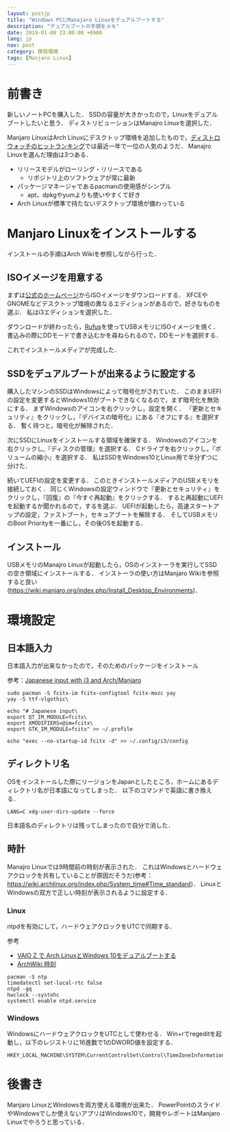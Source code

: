 ```yaml
---
layout: postjp
title: "Windows PCにManajaro Linuxをデュアルブートする"
description: "デュアルブートの手順をメモ"
date: 2019-01-08 23:00:00 +0900
lang: jp
nav: post
category: 開発環境
tags: [Manjaro Linux]
---
```


# 前書き

新しいノートPCを購入した．
SSDの容量が大きかったので，Linuxをデュアルブートしたいと思う．
ディストリビューションはManajro Linuxを選択した．

Manjaro LinuxはArch Linuxにデスクトップ環境を追加したもので，[ディストロウォッチのヒットランキング](https://distrowatch.com/dwres.php?resource=popularity)では最近一年で一位の人気のようだ．
Manajro Linuxを選んだ理由は3つある．

- リリースモデルがローリング・リリースである
    - リポジトリ上のソフトウェアが常に最新
- パッケージマネージャであるpacmanの使用感がシンプル
    - apt，dpkgやyumよりも使いやすくて好き
- Arch Linuxが標準で持たないデスクトップ環境が備わっている

# Manjaro Linuxをインストールする

インストールの手順はArch Wikiを参照しながら行った．

## ISOイメージを用意する

まずは[公式のホームページ](https://manjaro.org/download/)からISOイメージをダウンロードする．
XFCEやGNOMEなどデスクトップ環境の異なるエディションがあるので，好きなものを選ぶ．
私はi3エディションを選択した．

ダウンロードが終わったら，[Rufus](https://rufus.ie/)を使ってUSBメモリにISOイメージを焼く．
書込みの際にDDモードで書き込むかを尋ねられるので，DDモードを選択する．

これでインストールメディアが完成した．

## SSDをデュアルブートが出来るように設定する

購入したマシンのSSDはWindowsによって暗号化がされていた．
このままUEFIの設定を変更するとWindows10がブートできなくなるので，まず暗号化を無効にする．
まずWindowsのアイコンを右クリックし，設定を開く．
『更新とセキュリティ』をクリックし，『デバイスの暗号化』にある『オフにする』を選択する．
暫く待つと，暗号化が解除された．

次にSSDにLinuxをインストールする領域を確保する．
Windowsのアイコンを右クリックし,『ディスクの管理』を選択する．
Cドライブを右クリックし，『ボリュームの縮小』を選択する．
私はSSDをWindows10とLinux用で半分ずつに分けた．

続いてUEFIの設定を変更する．
このときインストールメディアのUSBメモリを接続しておく．
同じくWindowsの設定ウィンドウで『更新とセキュリティ』をクリックし，『回復』の『今すぐ再起動』をクリックする．
すると再起動にUEFIを起動するか聞かれるので，するを選ぶ．
UEFIが起動したら，高速スタートアップの設定，ファストブート，セキュアブートを解除する．
そしてUSBメモリのBoot Priorityを一番にし，その後OSを起動する．

## インストール

USBメモリのManajro Linuxが起動したら，OSのインストーラを実行してSSDの空き領域にインストールする．
インストーラの使い方はManjaro Wikiを参照すると良い(https://wiki.manjaro.org/index.php/Install_Desktop_Environments)．

# 環境設定

## 日本語入力

日本語入力が出来なかったので，そのためのパッケージをインストール

参考：[Japanese input with i3 and Arch/Manjaro](https://confluence.jaytaala.com/pages/viewpage.action?pageId=18579517)

```
sudo pacman -S fcitx-im fcitx-configtool fcitx-mozc yay
yay -S ttf-vlgothic\

echo "# Japanese input\
export QT_IM_MODULE=fcitx\
export XMODIFIERS=@im=fcitx\
export GTK_IM_MODULE=fcitx" >> ~/.profile

echo "exec --no-startup-id fcitx -d" >> ~/.config/i3/config
```

## ディレクトリ名

OSをインストールした際にリージョンをJapanとしたところ，ホームにあるディレクトリ名が日本語になってしまった．
以下のコマンドで英語に書き換える．

```
LANG=C xdg-user-dirs-update --force
```

日本語名のディレクトリは残ってしまったので自分で消した．

## 時計

Manajro Linuxでは9時間前の時刻が表示された．
これはWindowsとハードウェアクロックを共有していることが原因だそうだ(参考：https://wiki.archlinux.org/index.php/System_time#Time_standard)．
LinuxとWindowsの双方で正しい時刻が表示されるように設定する．

### Linux

ntpdを有効にして，ハードウェアクロックをUTCで同期する．

参考
- [VAIO Z で Arch LinuxとWindows 10をデュアルブートする](https://qiita.com/mopp/items/f1912433abbed69f5f99#%E6%99%82%E5%88%BB%E3%81%AE%E8%A8%AD%E5%AE%9A)
- [ArchWiki 時刻](https://wiki.archlinux.jp/index.php/%E6%99%82%E5%88%BB#Windows_.E3.81.A7_UTC_.E3.82.92.E4.BD.BF.E3.81.86)

```
pacman -S ntp
timedatectl set-local-rtc false
ntpd -gq
hwclock --systohc
systemctl enable ntpd.service
```

### Windows

WindowsにハードウェアクロックをUTCとして使わせる．
Win+rでregeditを起動し，以下のレジストリに16進数で1のDWORD値を設定する．

```
HKEY_LOCAL_MACHINE\SYSTEM\CurrentControlSet\Control\TimeZoneInformation\RealTimeIsUniversal
```

# 後書き

Manjaro LinuxとWindowsを両方使える環境が出来た．
PowerPointのスライドやWindowsでしか使えないアプリはWindows10で，開発やレポートはManjaro Linuxでやろうと思っている．

